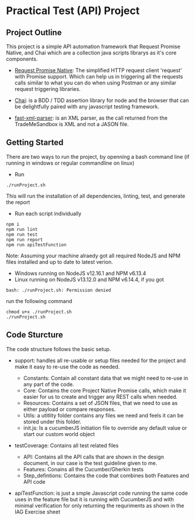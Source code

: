 # Practical Test (API) Project

## Project Outline

This project is a simple API automation framework that Request Promise Native, and Chai which are a collection java scripts librarys as it's core components.

* [Request Promise Native](https://github.com/request/request-promise-native): The simplified HTTP request client 'request' with Promise support. Which can help us in triggering all the requests calls similar to what you can do when using Postman or any similar request triggering libraries.

* [Chai](https://www.chaijs.com/): is a BDD / TDD assertion library for node and the browser that can be delightfully paired with any javascript testing framework.

* [fast-xml-parser](https://www.npmjs.com/package/fast-xml-parser): is an XML parser, as the call returned from the TradeMeSandbox is XML and not a JASON file.

## Getting Started
There are two ways to run the project, by openning a bash command line (if running in windows or regular commandline on linux)

* Run 
```
./runProject.sh
```
 This will run the installation of all dependencies, linting, test, and generate the report

* Run each script individually

```
npm i
npm run lint
npm run test
npm run report
npm run apiTestFunction
```
Note:
Assuming your machine alraedy got all required NodeJS and NPM files installed and up to date to latest verion.
* Windows running on NodeJS v12.16.1 and NPM v6.13.4
* Linux running on NodeJS v13.12.0 and NPM v6.14.4, if you got 
```
bash: ./runProject.sh: Permission denied
```
run the following command
```
chmod u+x ./runProject.sh
./runProject.sh
```

## Code Sturcture

The code structure follows the basic setup.
   
   * support: handles all re-usable or setup files needed for the project and 
   make it easy to re-use the code as needed.
     * Constants: Contain all constant data that we might need to re-use in any part of the code.
     * Core: Contains the core Project Native Promise calls, which make it easier for us to create and trigger any REST calls when needed.
     * Resources: Contains a set of JSON files, that we need to use as either payload or compare responses.
     * Utils: a utitlity folder contains any files we need and feels it can be stored under this folder.
     * init.js: Is a cucumberJS initiation file to override any default value or start our custom world object

   * testCoverage: Contains all test related files
       * API: Contains all the API calls that are shown in the design document, in our case is the test guideline given to me.
       * Features: Conains all the Cucumber/Gherkin tests
       * Step_defintions: Contains the code that combines both Features and API code
* apiTestFunction: is just a smple Javascript code running the same code uses in the feature file but it is running with CucumberJS and with minimal verification for only returning the requriments as shown in the IAG Exercise sheet
